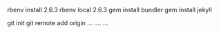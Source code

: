 rbenv install 2.6.3
rbenv local 2.6.3
gem install bundler
gem install jekyll

git init
git remote add origin ... .... ...
